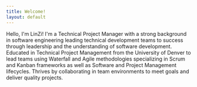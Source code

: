 ```yaml
---
title: Welcome!
layout: default
---
```

Hello, I'm LinZi! 
I'm a Technical Project Manager with a strong background in software engineering leading technical development teams to success through leadership and the understanding of software development. Educated in Technical Project Management from the University of Denver to lead teams using Waterfall and Agile methodologies specializing in Scrum and Kanban frameworks as well as Software and Project Management lifecycles. Thrives by collaborating in team environments to meet goals and deliver quality projects.
